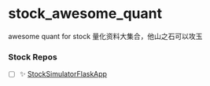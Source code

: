 # stock_awesome_quant
awesome quant for stock 量化资料大集合，他山之石可以攻玉

### Stock Repos
- [ ] ✨ [StockSimulatorFlaskApp](https://github.com/ZhijingEu/StockSimulatorFlaskApp)
